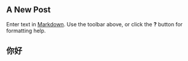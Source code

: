 ## A New Post

Enter text in [Markdown](http://daringfireball.net/projects/markdown/). Use the toolbar above, or click the **?** button for formatting help.
## 你好